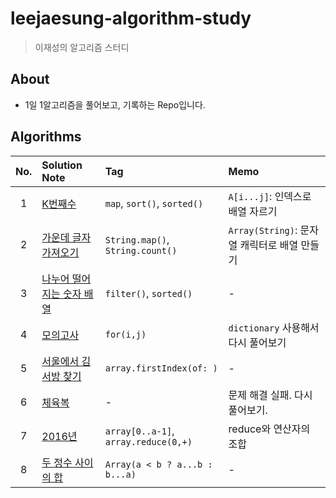 # leejaesung-algorithm-study

> 이재성의 알고리즘 스터디

## About

* 1일 1알고리즘을 풀어보고, 기록하는 Repo입니다.


## Algorithms

| No. | Solution Note | Tag | Memo |
|:---:|:---|:---|:---|
|1|[K번째수](https://github.com/blackturtle2/Leejaesung-algorithm-study/tree/master/Algorithms/20190415%20K%EB%B2%88%EC%A7%B8%EC%88%98)| `map`, `sort()`, `sorted()` | `A[i...j]`: 인덱스로 배열 자르기 |
|2|[가운데 글자 가져오기](https://github.com/blackturtle2/Leejaesung-algorithm-study/tree/master/Algorithms/20190416%20%EA%B0%80%EC%9A%B4%EB%8D%B0%20%EA%B8%80%EC%9E%90%20%EA%B0%80%EC%A0%B8%EC%98%A4%EA%B8%B0)| `String.map()`, `String.count()` | `Array(String)`: 문자열 캐릭터로 배열 만들기 |
|3|[나누어 떨어지는 숫자 배열](https://github.com/blackturtle2/Leejaesung-algorithm-study/tree/master/Algorithms/20190416%20%EB%82%98%EB%88%84%EC%96%B4%20%EB%96%A8%EC%96%B4%EC%A7%80%EB%8A%94%20%EC%88%AB%EC%9E%90%20%EB%B0%B0%EC%97%B4)| `filter()`, `sorted()` | - |
|4|[모의고사](https://github.com/blackturtle2/Leejaesung-algorithm-study/tree/master/Algorithms/20190416%20%EB%AA%A8%EC%9D%98%EA%B3%A0%EC%82%AC)| `for(i,j)` | `dictionary` 사용해서 다시 풀어보기 |
|5|[서울에서 김서방 찾기](https://github.com/blackturtle2/Leejaesung-algorithm-study/tree/master/Algorithms/20190416%20%EC%84%9C%EC%9A%B8%EC%97%90%EC%84%9C%20%EA%B9%80%EC%84%9C%EB%B0%A9%20%EC%B0%BE%EA%B8%B0)| `array.firstIndex(of: )` | - |
|6|[체육복](https://github.com/blackturtle2/Leejaesung-algorithm-study/tree/master/Algorithms/20190417%20%EC%B2%B4%EC%9C%A1%EB%B3%B5)| - | 문제 해결 실패. 다시 풀어보기.
|7|[2016년](https://github.com/blackturtle2/Leejaesung-algorithm-study/tree/master/Algorithms/20190422%202016%EB%85%84)| `array[0..a-1]`, `array.reduce(0,+)` | reduce와 연산자의 조합
|8|[두 정수 사이의 합](https://github.com/blackturtle2/Leejaesung-algorithm-study/tree/master/Algorithms/20190422%20%EB%91%90%20%EC%A0%95%EC%88%98%20%EC%82%AC%EC%9D%B4%EC%9D%98%20%ED%95%A9)| `Array(a < b ? a...b : b...a)` | - |
